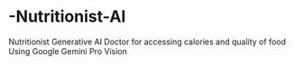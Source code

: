 # -Nutritionist-AI
Nutritionist Generative AI Doctor for accessing calories and quality of food  Using Google Gemini Pro Vision
